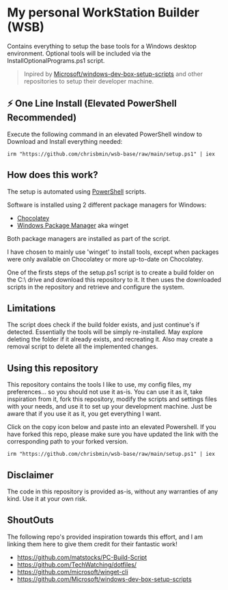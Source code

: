 # My personal WorkStation Builder (WSB)

Contains everything to setup the base tools for a Windows desktop environment. Optional tools will be included via the InstallOptionalPrograms.ps1 script.

> Inpired by [Microsoft/windows-dev-box-setup-scripts](https://github.com/Microsoft/windows-dev-box-setup-scripts) and other repositories to setup their developer machine.

## ⚡ One Line Install (Elevated PowerShell Recommended)

Execute the following command in an elevated PowerShell window to Download and Install everything needed:

```
irm "https://github.com/chrisbmin/wsb-base/raw/main/setup.ps1" | iex
```


## How does this work?

The setup is automated using [PowerShell](https://docs.microsoft.com/en-us/powershell/) scripts.

Software is installed using 2 different package managers for Windows: 
- [Chocolatey](https://chocolatey.org/)
- [Windows Package Manager](https://docs.microsoft.com/en-us/windows/package-manager/) aka winget

Both package managers are installed as part of the script.

I have chosen to mainly use 'winget' to install tools, except when packages were only available on Chocolatey or more up-to-date on Chocolatey.

One of the firsts steps of the setup.ps1 script is to create a build folder on the C:\ drive and download this repository to it. It then uses the downloaded scripts in the repository and retrieve and configure the system.


## Limitations

The script does check if the build folder exists, and just continue's if detected. Essentially the tools will be simply re-installed.
May explore deleting the folder if it already exists, and recreating it. Also may create a removal script to delete all the implemented changes.


## Using this repository 

This repository contains the tools I like to use, my config files, my preferences... so you should not use it as-is. You can use it as it, take inspiration from it, fork this repository, modify the scripts and settings files with your needs, and use it to set up your development machine.  Just be aware that if you use it as it, you get everything I want.

Click on the copy icon below and paste into an elevated Powershell. If you have forked this repo, please make sure you have updated the link with the corresponding path to your forked version.

```
irm "https://github.com/chrisbmin/wsb-base/raw/main/setup.ps1" | iex
```

## Disclaimer

The code in this repository is provided as-is, without any warranties of any kind. Use it at your own risk.

## ShoutOuts
The following repo's provided inspiration towards this effort, and I am linking them here to give them credit for their fantastic work!
- https://github.com/matstocks/PC-Build-Script
- https://github.com/TechWatching/dotfiles/
- https://github.com/microsoft/winget-cli
- https://github.com/Microsoft/windows-dev-box-setup-scripts